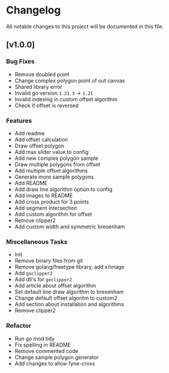 # Changelog

All notable changes to this project will be documented in this file.

## [v1.0.0]

### Bug Fixes

- Remove doubled point
- Change complex polygon point of out canvas
- Shared library error
- Invalid go version `1.21.3` -> `1.21`
- Invalid indexing in custom offset algorithm
- Check if offset is reversed

### Features

- Add readme
- Add offset calculation
- Draw offset polygon
- Add max slider value to config
- Add new complex polygon sample
- Draw multiple polygons from offset
- Add multiple offset algorithms
- Generate more sample polygons
- Add README
- Add draw line algorithm option to config
- Add images to README
- Add cross product for 3 points
- Add segment intersection
- Add custom algorithm for offset
- Remove clipper2
- Add custom width and symmetric bresenham

### Miscellaneous Tasks

- Init
- Remove binary files from git
- Remove golang/freetype library, add x/image
- Add `goclipper2`
- Add dll's for `goclipper2`
- Add article about offset algorithm
- Set default line draw algorithm to bresenham
- Change default offset algoritm to custom2
- Add section about installation and algorithms
- Remove clipper2

### Refactor

- Run go mod tidy
- Fix spelling in README
- Remove commented code
- Change sample polygon generator
- Add changes to allow fyne-cross

<!-- generated by git-cliff -->
